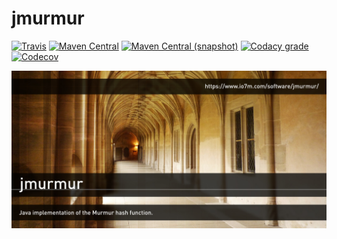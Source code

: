 jmurmur
===

[![Travis](https://img.shields.io/travis/io7m/jmurmur.png?style=flat-square)](https://travis-ci.org/io7m/jmurmur)
[![Maven Central](https://img.shields.io/maven-central/v/com.io7m.jmurmur/com.io7m.jmurmur.png?style=flat-square)](http://search.maven.org/#search%7Cga%7C1%7Cg%3A%22com.io7m.jmurmur%22)
[![Maven Central (snapshot)](https://img.shields.io/nexus/s/https/oss.sonatype.org/com.io7m.jmurmur/com.io7m.jmurmur.svg?style=flat-square)](https://oss.sonatype.org/content/repositories/snapshots/com/io7m/jmurmur/)
[![Codacy grade](https://img.shields.io/codacy/grade/8b7cef58170b45a5960ccd48aa2ef99e.png?style=flat-square)](https://www.codacy.com/app/github_79/jmurmur)
[![Codecov](https://img.shields.io/codecov/c/github/io7m/jmurmur.png?style=flat-square)](https://codecov.io/gh/io7m/jmurmur)

![jmurmur](./src/site/resources/jmurmur.jpg?raw=true)

